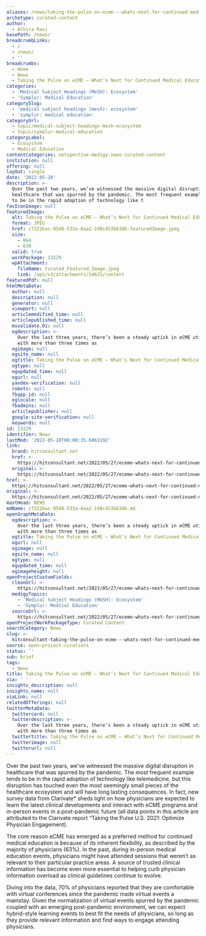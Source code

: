 ```yaml
---
aliases: /news/taking-the-pulse-on-ecme---whats-next-for-continued-medical-education
archetype: curated-content
author:
  - Athira Ravi
basePath: /news/
breadcrumbLinks:
  - /
  - /news/
  - ''
breadcrumbs:
  - Home
  - News
  - Taking the Pulse on eCME – What’s Next for Continued Medical Education
categories:
  - 'Medical Subject Headings (MeSH): Ecosystem'
  - 'Symplur: Medical Education'
categorySlug:
  - 'medical subject headings (mesh): ecosystem'
  - 'symplur: medical education'
categoryUrl:
  - topic/medical-subject-headings-mesh-ecosystem
  - topic/symplur-medical-education
categoryLabel:
  - Ecosystem
  - Medical Education
contentCategories: netspective-medigy-news-curated-content
institution: null
offering: null
layOut: single
date: '2022-05-28'
description: >-
  Over the past two years, we’ve witnessed the massive digital disruption in
  healthcare that was spurred by the pandemic. The most frequent example tends
  to be in the rapid adoption of technology like t
favIconImage: null
featuredImage:
  alt: Taking the Pulse on eCME – What’s Next for Continued Medical Education
  format: JPEG
  href: c73226ac-9540-533a-8aa2-198c453b638b-featuredImage.jpeg
  size:
    - 864
    - 639
  valid: true
  workPackage: 13229
  wpAttachment:
    fileName: Curated_Featured_Image.jpeg
    link: /api/v3/attachments/24625/content
featuredPdf: null
htmlMetaData:
  author: null
  description: null
  generator: null
  viewport: null
  articlemodified_time: null
  articlepublished_time: null
  msvalidate.01: null
  ogdescription: >-
    Over the last three years, there’s been a steady uptick in eCME utilization,
    with more than three times as
  ogimage: null
  ogsite_name: null
  ogtitle: Taking the Pulse on eCME – What’s Next for Continued Medical Education
  ogtype: null
  ogupdated_time: null
  ogurl: null
  yandex-verification: null
  robots: null
  fbapp_id: null
  oglocale: null
  fbadmins: null
  articlepublisher: null
  google-site-verification: null
  keywords: null
id: 13229
identifier: News
lastMod: '2022-05-28T08:08:35.686319Z'
link:
  brand: hitconsultant.net
  href: >-
    https://hitconsultant.net/2022/05/27/eceme-whats-next-for-continued-medical-education/
  original: >-
    https://hitconsultant.net/2022/05/27/eceme-whats-next-for-continued-medical-education/
href: >-
  https://hitconsultant.net/2022/05/27/eceme-whats-next-for-continued-medical-education/
original: >-
  https://hitconsultant.net/2022/05/27/eceme-whats-next-for-continued-medical-education/
mastHead: NEWS
mdName: c73226ac-9540-533a-8aa2-198c453b638b.md
openGraphMetaData:
  ogdescription: >-
    Over the last three years, there’s been a steady uptick in eCME utilization,
    with more than three times as
  ogtitle: Taking the Pulse on eCME – What’s Next for Continued Medical Education
  ogurl: null
  ogimage: null
  ogsite_name: null
  ogtype: null
  ogupdated_time: null
  ogimageheight: null
openProjectCustomFields:
  cleanUrl: >-
    https://hitconsultant.net/2022/05/27/eceme-whats-next-for-continued-medical-education/
  medigyTopics:
    - 'Medical Subject Headings (MeSH): Ecosystem'
    - 'Symplur: Medical Education'
  sourceUrl: >-
    https://hitconsultant.net/2022/05/27/eceme-whats-next-for-continued-medical-education/
openProjectWorkPackageType: Curated Content
searchCategory: News
slug: >-
  hitconsultant-taking-the-pulse-on-ecme---whats-next-for-continued-medical-education
source: open-project-curations
status: ''
sub: brief
tags:
  - News
title: Taking the Pulse on eCME – What’s Next for Continued Medical Education
via: ' '
insights_description: null
insights_name: null
viaLink: null
relatedOfferings: null
twitterMetaData:
  twittercard: null
  twitterdescription: >-
    Over the last three years, there’s been a steady uptick in eCME utilization,
    with more than three times as
  twittertitle: Taking the Pulse on eCME – What’s Next for Continued Medical Education
  twitterimage: null
  twitterurl: null
---
```

<p>Over the past two years, we’ve witnessed the massive digital disruption in healthcare that was spurred by the pandemic. The most frequent example tends to be in the rapid adoption of technology like telemedicine, but this disruption has touched even the most seemingly small pieces of the healthcare ecosystem and will have long lasting consequences. In fact, new survey data from Clarivate* sheds light on how physicians are expected to learn the latest clinical developments and interact with eCME programs and in-person events in a post-pandemic future (all data points in this article are attributed to the Clarivate report “Taking the Pulse U.S. 2021: Optimize Physician Engagement).</p><p>The core reason eCME has emerged as a preferred method for continued medical education is because of its inherent flexibility, as described by the majority of physicians (63%).
In the past, during in-person medical education events, physicians might have attended sessions that weren’t as relevant to their particular practice areas. A source of trusted clinical information has become even more essential to helping curb physician information overload as clinical guidelines continue to evolve.</p><p>Diving into the data, 70% of physicians reported that they are comfortable with virtual conferences since the pandemic made virtual events a mainstay.
Given the normalization of virtual events spurred by the pandemic coupled with an emerging post-pandemic environment, we can expect hybrid-style learning events to best fit the needs of physicians, so long as they provide relevant information and find ways to engage attending physicians.</p>